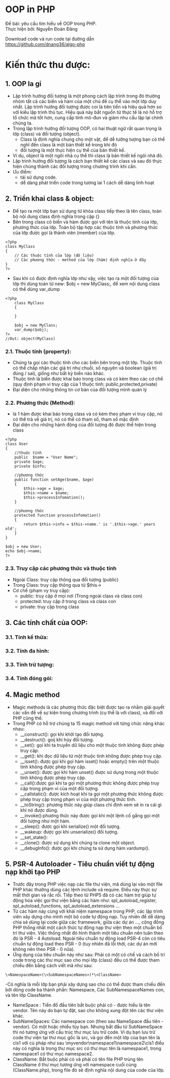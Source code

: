 # OOP in PHP
Đề bài: yêu cầu tìm hiểu về OOP trong PHP. <br>
Thực hiện bởi: Nguyễn Đoàn Đăng

Download code và run code tại đường dẫn https://github.com/dnang36/algo-php

#  Kiến thức thu được:

## 1. OOP la gi
- Lập trình hướng đối tượng là một phong cách lập trình trong đó thường nhóm tất cả các biến và hàm của một chủ đề cụ thể vào một lớp duy nhất. Lập trình hướng đối tượng được coi là tiên tiến và hiệu quả hơn so với kiểu lập trình thủ tục. Hiệu quả này bắt nguồn từ thực tế là nó hỗ trợ tổ chức mã tốt hơn, cung cấp tính mô-đun và giảm nhu cầu lặp lại chính chúng ta.
- Trong lập trình hướng đối tượng OOP, có hai thuật ngữ rất quan trọng là lớp (class) và đối tượng (object).
  - Class là định nghĩa chung cho một vật, để dễ tưởng tượng bạn có thể nghĩ đến class là một bản thiết kế trong khi đó 
  - đối tượng là một thực hiện cụ thể của bản thiết kế. 
- Ví dụ, object là một ngôi nhà cụ thể thì class là bản thiết kế ngôi nhà đó. 
- Lập trình hướng đối tượng là cách bạn thiết kế các class và sau đó thực hiện chúng thành các đối tượng trong chương trình khi cần.
- Ưu điểm:
  - tái sử dụng code.
  - dễ dàng phát triển code trong tương lai 1 cách dễ dàng linh hoạt
## 2. Triển khai class & object:
- Để tạo ra một lớp bạn sử dụng từ khóa class tiếp theo là tên class, toàn bộ nội dung class định nghĩa trong cặp {}
- Bên trong class có biến và hàm được gọi với tên là thuộc tính của lớp, phương thức của lớp. Toàn bộ tập hợp các thuộc tính và phương thức của lớp được gọi là thành viên (member) của lớp.

````
<?php
class MyClass
{
    // Các thuộc tính của lớp (dữ liệu)
    // Các phương thức - method của lớp (hàm) định nghĩa ở đây
}
?>
````

- Sau khi có được định nghĩa lớp như vậy, việc tạo ra một đối tượng của lớp thì dùng toán tử new: $obj = new MyClass;, để xem nội dung class có thể dùng var_dump
````
<?php
    class MyClass
    {
        
    }
    
    $obj = new MyClass;
    var_dump($obj);
?>
//Out: object(MyClass)
````

### 2.1. Thuộc tính (property):
- Chúng ta gọi các thuộc tính cho các biến bên trong một lớp. Thuộc tính có thể chấp nhận các giá trị như chuỗi, số nguyên và boolean (giá trị đúng / sai), giống như bất kỳ biến nào khác.
- Thuộc tính là biến được khai báo trong class và có kèm theo các cơ chế (quy định phạm vi truy cập của 1 thuộc tính: public,protected,private)
- Đại diện cho những thông tin cơ bản của đối tượng mình quản lý

### 2.2. Phương thức (Method):

- là 1 hàm được khai báo trong class và có kèm theo phạm vi truy cập, nó có thể trả về giá trị, nó có thể có tham số, tham số mặc định
- Đại diện cho những hành động của đối tượng đó được thể hiện trong class

````
<?php
class User
{
    //thuộc tính 
    public  $name = "User Name";
    private $age;
    private $info;

    //phương thức
    public function setAge($name, $age)
    {
        $this->age = $age;
        $this->name = $name;
        $this->processInfomation();
    }
    
    //phương thức
    protected function processInfomation()
    {
        return $this->info = $this->name.' is '.$this->age.' years old';
    }
}

$obj = new User;
echo $obj->name;
?>

````

### 2.3. Truy cập các phương thức và thuộc tính

- Ngoài Class: truy cập thông qua đối tượng (public)
- Trong Class: truy cập thông qua từ $this->
- Cơ chế (phạm vy truy cập):
  - public: truy cập ở mọi nơi (Trong ngoài class và class con)
  - protected: truy cập ở trong class và class con
  - private: truy cập trong class 

## 3. Các tính chất của OOP:
### 3.1. Tính kế thừa:
### 3.2. Tính đa hình:
### 3.3. Tính trừ tượng:
### 3.4. Tính đóng gói: 


## 4. Magic method
- Magic methods là các phương thức đặc biệt được tạo ra nhằm giải quyết các vấn đề về sự kiện trong chương trình (cụ thể là với class), và đối với PHP cũng thế.
- Trong PHP có hỗ trợ chúng ta 15 magic method với từng chức năng khác nhau:
  -  __construct(): gọi khi khởi tạo đối tượng.
  - __destruct(): goij khi hủy đối tượng.
  - __set(): gọi khi ta truyền dữ liệu cho một thuộc tính không được phép truy cập.
  - __get(): khi đọc dữ liệu từ một thuộc tính không được phép truy cập.
  - __isset(): được gọi khi gọi hàm isset() hoặc empty() trên một thuộc tính không được phép truy cập.
  -  __unset(): được gọi khi hàm unset() được sử dụng trong một thuộc tính không được phép truy cập.
  - __call():được gọi khi ta gọi một phương thức không được phép truy cập trong phạm vi của một đối tượng.
  - __callstatic(): được kích hoạt khi ta gọi một phương thức không được phép truy cập trong phạm vi của một phương thức tĩnh.
  - __toString(): phương thức này giúp class chỉ định xem sẽ in ra cái gì khi nó được dùng.
  - __invoke():phương thức này được gọi khi một lệnh cố gắng gọi một đối tượng như một hàm.
  - __sleep(): được gọi khi serialize() một đối tượng.
  - __wakeup: được gọi khi unserialize() đối tượng.
  - __set_state():
  - __clone(): được sử dụng khi chúng ta clone một object.
  - __debugInfo(): được gọi khi chúng ta sử dụng hàm vardump().

## 5. PSR-4 Autoloader - Tiêu chuẩn viết tự động nạp khởi tạo PHP
- Trước đây trong PHP việc nạp các file thư viện, mã dùng lại vào một file PHP khác thường dùng các lệnh include và require. Điều này thực sự mất thời gian và rắc rối. Tiếp theo từ PHP5 đã có các hàm trợ giúp tự động hóa việc gọi thư viện bằng các hàm như: spl_autoload_register, spl_autoload_functions, spl_autoload_extensions ...
- Từ các hàm này cùng với khái niệm namespace trong PHP, các lập trình viên xây dựng cho mình một bộ code tự động nạp. Tuy nhiên để dễ dàng chia sẻ dùng lại code giữa các framework, giữa các dự án ..., cộng đồng PHP thống nhất một cách thức tự động nạp thư viện theo một chuẩn bố trí thư viện. Việc thống nhất đó hình thành một tiêu chuẩn nên tuân theo đó là PSR - 4 Autoload. Ngoài tiêu chuẩn tự động load PSR-4 còn có tiêu chuẩn tự động load theo PSR - 0 (tuy nhiên đã lỗi thời, các dự án mới không nên theo PSR - 0 nữa). 
- Ứng dụng của tiêu chuẩn này như sau: Phải có một có chế và cách bố trí code trong các thư mục sao cho mọi lớp (class) đều có thể được tham chiếu đến bằng cách viết mã như sau:
````
\<NamespaceName>(\<SubNamespaceNames>)*\<ClassName>
````
-Có nghĩa là mỗi lớp bạn phải xây dựng sao cho có thể được tham chiếu đến bởi dòng code ba thành phần: Namespace, Các SubNamespaceNames con, và tên lớp ClassName.
  - NameSpace : Tiền đố đầu tiên bắt buộc phải có - được hiểu là tên vendor.  Tên này do bạn tự đặt, sao cho không xung đột tên các thư viện khác.
  - SubNameSpaces: Các namespace con (theo sau NameSpace đầu tiên - vendor).  Có một hoặc nhiều tùy bạn. Nhưng bắt đầu từ SubNameSpace thì nó tương ứng với cấu trúc thư mục lưu trữ code.  Ví dụ bạn lưu trữ code thư viện tại thư mục gốc là src, và gọi đến một lớp của bạn tên là cls1 với cú pháp như sau \myvendor\namespace1\namespace2\cls1 điều này có nghĩa là trong thư mục src có thư mục tên là namespace1, trong namespace1 có thư mục namespace2.
  - ClassName: Bắt buộc phải có và phải có tên file PHP trùng tên ClassName ở thư mục tương ứng với namespace cuối cùng (ClassName.php), trong file đó sẽ định nghĩa nội dung của code của lớp.

